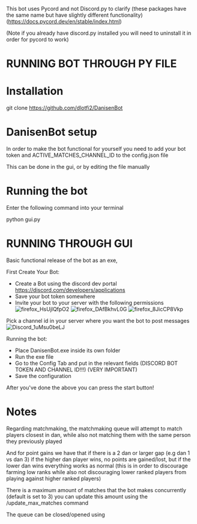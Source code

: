 This bot uses Pycord and not Discord.py to clarify (these packages have the same name but have slightly different functionality)
(https://docs.pycord.dev/en/stable/index.html)

(Note if you already have discord.py installed you will need to uninstall it in order for pycord to work)

# RUNNING BOT THROUGH PY FILE
# Installation
git clone https://github.com/dlotfi2/DanisenBot

# DanisenBot setup
In order to make the bot functional for yourself you need to add your bot token and ACTIVE_MATCHES_CHANNEL_ID to the config.json file

This can be done in the gui, or by editing the file manually

# Running the bot

Enter the following command into your terminal

python gui.py


# RUNNING THROUGH GUI
Basic functional release of the bot as an exe,


First Create Your Bot:
- Create a Bot using the discord dev portal https://discord.com/developers/applications
- Save your bot token somewhere
- Invite your bot to your server with the following permissions
![firefox_HsUjlQfpO2](https://github.com/user-attachments/assets/de93b627-a109-4361-b528-cc26361ad703)
![firefox_DAfBkhvL0G](https://github.com/user-attachments/assets/0eede925-cf92-4458-bf8c-c340721d4948)
![firefox_8JicCP8Vkp](https://github.com/user-attachments/assets/1c1a694d-5f50-42d0-a04d-e36e827bdb4a)

Pick a channel id in your server where you want the bot to post messages
![Discord_1uMsu0beLJ](https://github.com/user-attachments/assets/3bed0f6a-97ae-48e6-8a8c-dcddd648eda7)

Running the bot:
- Place DanisenBot.exe inside its own folder
- Run the exe file
- Go to the Config Tab and put in the relevant fields (DISCORD BOT TOKEN AND CHANNEL ID!!!) (VERY IMPORTANT)
- Save the configuration

After you've done the above you can press the start button!


# Notes

Regarding matchmaking, the matchmaking queue will attempt to match players closest in dan, while also not matching them with the same person they previously played

And for point gains we have that if there  is a 2 dan or larger gap (e.g dan 1 vs dan 3) if the higher dan player wins, no points are gained/lost, but if the lower dan wins everything works as normal (this is in order to discourage farming low ranks while also not discouraging lower ranked players from playing against higher ranked players)


There is a maximum amount of matches that the bot makes concurrently (default is set to 3)
you can update this amount using the /update_max_matches command

The queue can be closed/opened using 
